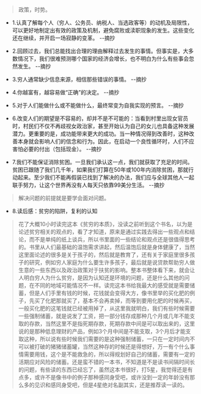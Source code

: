 >政策，时势。

- 1.认真了解每个人（穷人、公务员、纳税人、当选政客等）的动机及局限性，可以更好地制定出有效的政策及机制，避免腐败或渎职现象的发生。这些变化还在继续，并开启一场寂静的变革。 --摘抄

- 2.回顾过去，我们总能找出合理的理由解释过去发生的事情。但事实是，大多数情况下，我们很难预测哪个国家的经济会增长，也不明白为什么有些事会忽然发生。 --摘抄

- 3.穷人通常缺少信息来源，相信那些错误的事情。 --摘抄

- 4.你越富有，越容易做“正确”的决定。 --摘抄

- 5.对于人们能做什么或不能做什么，最终常变为自我实现的预言。 --摘抄

- 6.改变人们的期望是不容易的，却并不是不可能的：当看到村里出现女官员时，村民们不仅不再歧视女政治家，甚至开始认为自己的女儿也具备这种发展潜力。更重要的是，成功能带来更大的成功。当一种情况得到改善时，这种改善本身就会影响人们的信念和行为。因此，在启动一个良性循环时，人们不应害怕必要的付出（包括现金）。 --摘抄

- 7.我们不能保证消除贫困。一旦我们承认这一点，我们就获取了充足的时间。贫困已跟随了我们几千年，如果我们打算在50年或100年内消除贫困，那就行动起来。至少我们不能再假装已找到了解决的办法，我们应与全球其他人一起联手努力，让这个世界再没有人每天只依靠99美分生活。 --摘抄

>解决问题的前提就是要学会面对问题。

- 8.读后感：贫穷的陷阱，复利的认知

>花了大概10小时读完这本《贫穷的本质》，没读之前听到这个书名，以为是论述贫穷相关的观点的，看了才知道，原来是通过实践去得出一些观点和结论，而不是单纯的纸上谈兵，所以书里面的一些结论和观点还是很值得思考的。书里从人们最基础的温饱需求讲起，然后温饱后就是身体健康了，当然这里面论述的很多是关于孩子的，然后就是教育了，还有关于家庭里很多孩子的研究，例如穷人家庭为什么要生许多孩子，最后就是说贷款帮助穷人做生意的一些东西以及政治政策对于扶贫的影响。整本书整体看下来，就会让人明白穷人为什么贫穷，是因为认知还是环境的问题，还是什么其他的问题，在不同的地域可能情况不一样。读完这本书给我最大的感受就是需要储蓄，但是人们手里有钱的时候，花钱就会变得大方，像书里举的买化肥的例子，先买了化肥那就买了，基本不会再卖掉，而等到要用化肥的时候再买，一般买化肥的这笔钱就已经被用掉了，从这里我就明白，我们有些时候需要一些强制储蓄，就是说发了工资，把一部分钱存成那种几个月或几年不能支取的存款，当然这里不是指死期存款，死期存款中间是可以取出来的，这里说的是那种低息理财的产品，例如3个月中间是不能支取，3个月后才能支取这种，所以说有些时候我们需要的是这种强制储蓄，一只在一定时间内不可以被打破的猪猪储蓄罐，当然这种存的时候还是得想好，万一有个什么事情需要用钱，这个是不能救急的，所以得规划好自己的储蓄，需要有一定的活期应对风险的储蓄。还是蛮不错的一本书，不知道是不是读书间隔时间长的问题，有些读的东西已经忘了，虽然这本书很好，打5星，我觉得还是有点多，或许不是像书中的例子那种感同身受吧，或许没到一定的年龄没有那么多的见识和感同身受吧，但是4星绝对名副其实，还是推荐读一读的。
